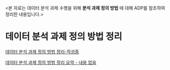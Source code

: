<본 자료는 데이터 분석 과제 수행을 위해 **분석 과제 정의 방법** 에 대해 ADP를 참조하여 정리한 내용입니다.>

# 데이터 분석 과제 정의 방법 정리

[데이터 분석 과제 정의 방법 정리-작성중](./How-to-find-out-analytical-opportunities.md)

[데이터 분석 과제 정의 방법 정리 요약 - 내용 없음](./How-to-find-out-analytical-opportunities-summary.md)

